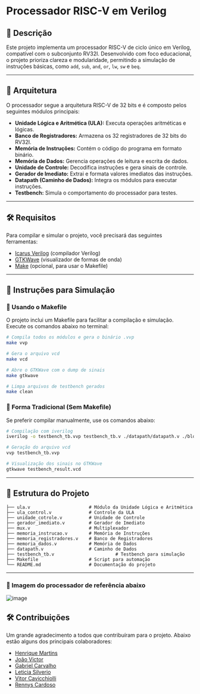 # Processador RISC-V em Verilog

## 📌 Descrição

Este projeto implementa um processador RISC-V de ciclo único em Verilog, compatível com o subconjunto RV32I. Desenvolvido com foco educacional, o projeto prioriza clareza e modularidade, permitindo a simulação de instruções básicas, como `add`, `sub`, `and`, `or`, `lw`, `sw` e `beq`.

---

## 🧠 Arquitetura

O processador segue a arquitetura RISC-V de 32 bits e é composto pelos seguintes módulos principais:

- **Unidade Lógica e Aritmética (ULA):** Executa operações aritméticas e lógicas.
- **Banco de Registradores:** Armazena os 32 registradores de 32 bits do RV32I.
- **Memória de Instruções:** Contém o código do programa em formato binário.
- **Memória de Dados:** Gerencia operações de leitura e escrita de dados.
- **Unidade de Controle:** Decodifica instruções e gera sinais de controle.
- **Gerador de Imediato:** Extrai e formata valores imediatos das instruções.
- **Datapath (Caminho de Dados):** Integra os módulos para executar instruções.
- **Testbench:** Simula o comportamento do processador para testes.

---

## 🛠️ Requisitos

Para compilar e simular o projeto, você precisará das seguintes ferramentas:

- [Icarus Verilog](http://iverilog.icarus.com/) (compilador Verilog)
- [GTKWave](http://gtkwave.sourceforge.net/) (visualizador de formas de onda)
- [Make](https://www.gnu.org/software/make/) (opcional, para usar o Makefile)

---

## 🚀 Instruções para Simulação

### 🔧 Usando o Makefile

O projeto inclui um Makefile para facilitar a compilação e simulação. Execute os comandos abaixo no terminal:

```bash
# Compila todos os módulos e gera o binário .vvp
make vvp

# Gera o arquivo vcd
make vcd

# Abre o GTKWave com o dump de sinais
make gtkwave

# Limpa arquivos de testbench gerados
make clean
```

### 🔸 Forma Tradicional (Sem Makefile)

Se preferir compilar manualmente, use os comandos abaixo:

```bash
# Compilação com iverilog
iverilog -o testbench_tb.vvp testbench_tb.v ./datapath/datapath.v ./blocos_auxiliares/gerador_imediato/gerador_imediato.v ./blocos_auxiliares/mux/mux.v ./memoria/modulo_instrucao/memoria_instrucao.v ./memoria/modulo_dados/memoria_dados.v ./memoria/modulo_registradores/memoria_registradores.v ./ula/ula.v ./ula/ula_control.v ./unidade_controle/unidade_controle.v

# Geração do arquivo vcd
vvp testbench_tb.vvp

# Visualização dos sinais no GTKWave
gtkwave testbench_result.vcd
```

---

## 📂 Estrutura do Projeto

```plaintext
├── ula.v                      # Módulo da Unidade Lógica e Aritmética
├── ula_control.v              # Controle da ULA
├── unidade_cotrole.v          # Unidade de Controle
├── gerador_imediato.v         # Gerador de Imediato
├── mux.v                      # Multiplexador
├── memoria_instrucao.v        # Memória de Instruções
├── memoria_registradores.v    # Banco de Registradores
├── memoria_dados.v            # Memória de Dados
├── datapath.v                 # Caminho de Dados
├── testbench_tb.v                       # Testbench para simulação
├── Makefile                   # Script para automação
└── README.md                  # Documentação do projeto
```

---

### 👀 Imagem do processador de referência abaixo

![image](https://github.com/user-attachments/assets/18fdaef1-761a-406f-a503-93c99a31067b)


## 🛠 Contribuições

Um grande agradecimento a todos que contribuíram para o projeto. Abaixo estão alguns dos principais colaboradores:

- [Henrique Martins](https://github.com/hmartiins)  
- [João Victor](https://github.com/joaovds)  
- [Gabriel Carvalho](https://github.com/GabrielQuinteiro)  
- [Leticia Silverio](https://github.com/devLeSilverio)  
- [Vitor Cavicchiolli](https://github.com/Vitorcavic)  
- [Rennys Cardoso](https://github.com/yrsenn)


